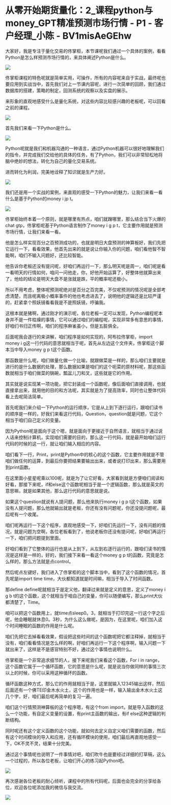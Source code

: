 # 从零开始期货量化：2_课程python与money_GPT精准预测市场行情 - P1 - 客户经理_小陈 - BV1misAeGEhw

大家好，我是专注于量化交易的佟掌柜，本节课呢我们通过一个具体的案例，看看Python是怎么样预测市场行情的，来具体阐述Python是什么。



![](img/3f054891726f1ddc38b97eeb546e08f0_1.png)

佟掌柜课程的特色呢就是简单实用，可操作，所有的内容呢来自于实战，最终呢也要应用到实战当中，首先我们对上一节课内容呢，进行一次简单的回顾，我们通过数据库的搭建，策略的制定，回测系统的观察以及实盘的展示。

来形象的直观地感受什么是量化系统，对这些内容比较感兴趣的老板呢，可以回看之前的课程。

![](img/3f054891726f1ddc38b97eeb546e08f0_3.png)

首先我们来看一下Python是什么。

![](img/3f054891726f1ddc38b97eeb546e08f0_5.png)

Python呢就是我们和机器沟通的一种语言，通过Python机器可以很好地理解我们的指令，并完成我们交给他的具体的任务，有了Python，我们可以非常轻松地将脑中绝妙的想法，转化为自己的量化交易系统。

进而转化为利润，完美地诠释了知识就是生产力好。

![](img/3f054891726f1ddc38b97eeb546e08f0_7.png)

我们还是用一个实战的案例，来直观的感受一下Python的魅力，让我们来看一看什么是基于Python的money i jp t。



![](img/3f054891726f1ddc38b97eeb546e08f0_9.png)

佟掌柜始终本着一个原则，就是哪里有热点，咱们就蹭哪里，那么结合当下火爆的chat gtp，佟掌柜呢基于Python语言制作了money i g p t，它主要作用就是预测市场行情，让我们来看一看。

他是怎么样实现百分之百预测成功的，也就是明日大盘预测的神算板好，我们先把它运行一下，看看效果，他首先出来的就是说让你输入你的问题，咱们看他智不智能啊，咱们不输入问题好，还比较智能。

他告诉你老板还没有提问呢，好咱们再运行一下，那么明天呢是周一，咱们呢是看一看明天的行情如何，咱问一问他走，你，好他开始运算了，好整体他就算出来了，他给的结论是明天大盘不是涨就是跌，平的概率呢还极小。

所以不用考虑，整体呢预测呢绝对是百分之百完美，不仅呢预测的情况呢是全部考虑清楚，而且呢离极小概率事件的他也考虑进去了，说明他的逻辑还是比较严谨的，赶紧拿个照妖镜看看我是不是照妖镜，哼骗我。

这根本就是猪啊，通过刚才的演示呢，各位老板一定可以发现，Python编程呢本身并不是一件枯燥的事情，它可以通过咱们的编程呢，实现非常多有意思的事情，好咱们书归正传啊，咱们的程序麻雀虽小，但是五脏俱全。

后面呢我会逐行的来讲解，咱们程序是如何实现的，阿布拉佟掌柜，import money i g这一行代码的意思就相当于呢，首先从左边这个文件夹，佟掌柜这个脚本当中导入money g p t这个函数。

那函数是什么呢，咱们做量化做一个比喻，就跟做菜是一样的，那么咱们主要就是进行的是什么数据的处理，那么数据如果是咱们的这个呃菜的原材料呢，那这些函数就相当于咱们做菜的锅碗，瓢盆儿刀和叉，这些就是它的作用。

其实就是说实现某一项功能，把它封装成一个函数呢，像后面咱们直接调用，也就直接拿出来，就用他的目的和方法呢，其实就是为了提高效率，同时也让整体代码看上去呢简洁简单。

首先呢我们来介绍一下Python的运行顺序，它是从上到下逐行运行，跟咱们读书的顺序是一样的，好我们来看这行代码，Question，question就是问题，它这个相当于咱们自己定义的变量。

因为Python呢是面向于这个嗯，就是面向于更接近于自然语言，就相当于通过说人话来控制计算机，实现咱们需要的目的，那么这一行代码，就是最开始咱们运行代码的时候的这一行，就让咱们输入相应的内容。

咱们看下一行，Print，print是Python中的核心的这个函数，它主要作用就是不管咱们做任何的运算，到最后你要把结果要输出出来，或者说打印出来，那么需要用到print函数。

在这里面小星星呢乘以100呢，就是为了让它好看，大家看到就是方便咱们阅读和好看，那接下来呢，if和else这个函数呢相当于是一个逻辑函数，那么就是英文的意思嘛，就是如果其他，那么这行代码的意思就是说。

如果这个question就说有人提问题，那么他来执行money i g p t这个函数，如果没有人提问题，那么他就输出就是老板，你还有没有问题呢，你还没提问题呢，最后呢有一个收尾。

咱们呢再运行一下这个程序，直观地感受一下，好咱们先运行一下，没有问题的情况，就是问题为空啊，各位老板看到了，他说老板你还没有提问呢，好咱们再运行一下，咱们把问题提到里面。

好咱们看到了它整体的运行也是从上到下，从左到右逐行运行的，跟咱们读书的情况是这样是一样的，好的，我们接下来看一看这个money g p t的函数，究竟是怎么样的，那么方法就是点control。

然后呢点左键好，我们进入了佟掌柜的这个脚本当中，看到了这个函数的情况，首先呢是import time time，大伙都知道就是时间嘛，相当于导入了时间函数。

那define define呢就相当于是定义他，翻译过来就是定义的意思，定义了money i g b t的这个函数，这个就相当于咱自己的变量，你可以随便编写，那么print大伙都清楚了，Time。

咱可以把这个函数用上，就time点sleep0。3，就相当于打印完这一行这个字之后呢，他会睡眠就休息0。3秒，为什么这么做呢，是因为，在这里呢，咱们加入这个时间睡眠的函数的作用是什么呢。

咱们先把它去掉看看效果，假设把这些时间的这个函数呢把它都注释掉，就相当于没有，咱们看看情况是怎么样的啊，好咱们再运行一下这个程序啊，输入问题一下就出来了，这样是不是感官特别不好，通过这个事情也说明什么。

佟掌柜是一个非常追求细节的人，接下来呢我们来看这个函数，For i in range，这个函数它属于一个循环函数，它的意思是什么呢，就是说当你做同样的事情三次以上的时候，你可以采用这种循环的函数。

循环函数这种方式，那么它的作用就相当于是，这里就输入12345输出这样，然后后面还有一个佛TE印金木水火土，这个的作用也是一样，输入输出金木水火土这几个字，好，咱们最后呢再简单的复习一遍。

咱们这个行情预测神算板的这个程序嗯，有这个from import，就是导入函数的这么一个功能，有自定义变量的设置，有print主函数的输出，有if else这种逻辑的判断结构。

同时呢还有这个定义函数的这个功能，就如何去定义自定义咱们需要的函数，然后有这个时间模块的导入和应用，还有循环模块的使用，咱们最后再直观地感受一下，OK不灵不灵，结果十分完美。

通过这个事情呢也说明了一件事情对吧，咱们吹牛也是要经过详细的打草稿，这么一个过程的，所以各位老板，让咱们开心的练习起Python吧。



![](img/3f054891726f1ddc38b97eeb546e08f0_11.png)

再次感谢各位老板的耐心倾听，课程中的所有代码呢，后面也会完全的分享给各位，欢迎各位呢添加我的微信与我交流。



![](img/3f054891726f1ddc38b97eeb546e08f0_13.png)